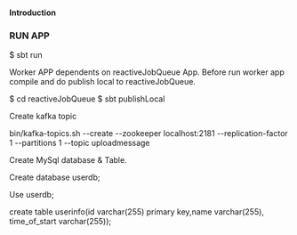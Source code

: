 #### Introduction

### RUN APP

$ sbt run


Worker APP dependents on reactiveJobQueue App. Before run worker app compile and do publish local to reactiveJobQueue.

$ cd reactiveJobQueue
$ sbt publishLocal

Create kafka topic 

bin/kafka-topics.sh --create --zookeeper localhost:2181 --replication-factor 1 --partitions 1 --topic uploadmessage

Create MySql database & Table.

Create database userdb;

Use userdb;

create table userinfo(id varchar(255) primary key,name varchar(255), time_of_start varchar(255));




